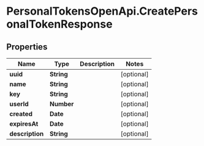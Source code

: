 # PersonalTokensOpenApi.CreatePersonalTokenResponse

## Properties

Name | Type | Description | Notes
------------ | ------------- | ------------- | -------------
**uuid** | **String** |  | [optional] 
**name** | **String** |  | [optional] 
**key** | **String** |  | [optional] 
**userId** | **Number** |  | [optional] 
**created** | **Date** |  | [optional] 
**expiresAt** | **Date** |  | [optional] 
**description** | **String** |  | [optional] 


